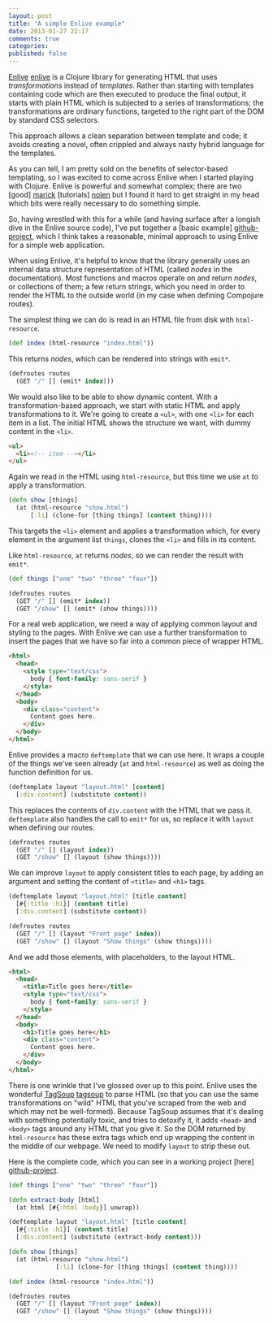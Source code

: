 ```yaml
---
layout: post
title: "A simple Enlive example"
date: 2013-01-27 22:17
comments: true
categories:
published: false
---
```


[Enlive] [enlive] is a Clojure library for generating HTML that uses
_transformations_ instead of _templates_. Rather than starting with
templates containing code which are then executed to produce the final
output, it starts with plain HTML which is subjected to a series of
transformations; the transformations are ordinary functions, targeted
to the right part of the DOM by standard CSS selectors.

[enlive]: https://github.com/cgrand/enlive

This approach allows a clean separation between template and code; it
avoids creating a novel, often crippled and always nasty hybrid
language for the templates.

As you can tell, I am pretty sold on the benefits of selector-based
templating, so I was excited to come across Enlive when I started
playing with Clojure. Enlive is powerful and somewhat complex; there
are two [good] [marick] [tutorials] [nolen] but I found it hard to get
straight in my head which bits were really necessary to do something
simple.

[marick]: https://github.com/cgrand/enlive/wiki/Table-and-Layout-Tutorial,-Part-1:-The-Goal "Brian Marick's tutorial"
[nolen]: https://github.com/swannodette/enlive-tutorial/ "David Nolen's tutorial"

So, having wrestled with this for a while (and having surface after a
longish dive in the Enlive source code), I've put together a [basic example]
[github-project], which I think takes a reasonable, minimal
approach to using Enlive for a simple web application.

When using Enlive, it's helpful to know that the library generally
uses an internal data structure representation of HTML (called *nodes*
in the documentation). Most functions and macros operate on and return
*nodes*, or collections of them; a few return strings, which you need
in order to render the HTML to the outside world (in my case when
defining Compojure routes).

The simplest thing we can do is read in an HTML file from disk with
`html-resource`.

``` clojure
(def index (html-resource "index.html"))
```

This returns *nodes*, which can be rendered into strings with `emit*`.

``` clojure
(defroutes routes
  (GET "/" [] (emit* index)))
```

We would also like to be able to show dynamic content. With a
transformation-based approach, we start with static HTML and apply
transformations to it. We're going to create a `<ul>`, with one `<li>`
for each item in a list. The initial HTML shows the structure we want,
with dummy content in the `<li>`.

``` html
<ul>
  <li><!-- item --></li>
</ul>
```

Again we read in the HTML using `html-resource`, but this time we use
`at` to apply a transformation.

``` clojure
(defn show [things]
  (at (html-resource "show.html")
      [:li] (clone-for [thing things] (content thing))))
```

This targets the `<li>` element and applies a transformation which,
for every element in the argument list `things`, clones the `<li>` and
fills in its content.

Like `html-resource`, `at` returns *nodes*, so we can render the
result with `emit*`.

``` clojure
(def things ["one" "two" "three" "four"])

(defroutes routes
  (GET "/" [] (emit* index))
  (GET "/show" [] (emit* (show things))))
```

For a real web application, we need a way of applying common layout
and styling to the pages. With Enlive we can use a further
transformation to insert the pages that we have so far into a common piece of wrapper HTML.

``` html
<html>
  <head>
    <style type="text/css">
      body { font-family: sans-serif }
    </style>
  </head>
  <body>
    <div class="content">
      Content goes here.
    </div>
  </body>
</html>
```

Enlive provides a macro `deftemplate` that we can use here. It wraps a
couple of the things we've seen already (`at` and `html-resource`) as
well as doing the function definition for us.

``` clojure
(deftemplate layout "layout.html" [content]
  [:div.content] (substitute content))
```

This replaces the contents of `div.content` with the HTML that we pass
it. `deftemplate` also handles the call to `emit*` for us, so replace
it with `layout` when defining our routes.

``` clojure
(defroutes routes
  (GET "/" [] (layout index))
  (GET "/show" [] (layout (show things))))
```

We can improve `layout` to apply consistent titles to each page, by
adding an argument and setting the content of `<title>` and `<h1>`
tags.

``` clojure
(deftemplate layout "layout.html" [title content]
  [#{:title :h1}] (content title)
  [:div.content] (substitute content))

(defroutes routes
  (GET "/" [] (layout "Front page" index))
  (GET "/show" [] (layout "Show things" (show things))))
```

And we add those elements, with placeholders, to the layout HTML.

``` html
<html>
  <head>
    <title>Title goes here</title>
    <style type="text/css">
      body { font-family: sans-serif }
    </style>
  </head>
  <body>
    <h1>Title goes here</h1>
    <div class="content">
      Content goes here.
    </div>
  </body>
</html>
```

There is one wrinkle that I've glossed over up to this point. Enlive
uses the wonderful [TagSoup] [tagsoup] to parse HTML (so that you can
use the same transformations on "wild" HTML that you've scraped from
the web and which may not be well-formed). Because TagSoup assumes
that it's dealing with something potentially toxic, and tries to
detoxify it, it adds `<head>` and `<body>` tags around any HTML that
you give it. So the DOM returned by `html-resource` has these extra
tags which end up wrapping the content in the middle of our webpage.
We need to modify `layout` to strip these out.

[tagsoup]: http://ccil.org/~cowan/XML/tagsoup/

Here is the complete code, which you can see in a working project
[here] [github-project].

``` clojure
(def things ["one" "two" "three" "four"])

(defn extract-body [html]
  (at html [#{:html :body}] unwrap))

(deftemplate layout "layout.html" [title content]
  [#{:title :h1}] (content title)
  [:div.content] (substitute (extract-body content)))

(defn show [things]
  (at (html-resource "show.html")
             [:li] (clone-for [thing things] (content thing))))

(def index (html-resource "index.html"))

(defroutes routes
  (GET "/" [] (layout "Front page" index))
  (GET "/show" [] (layout "Show things" (show things))))
```

[github-project]: https://github.com/benbc/simple-enlive-example
